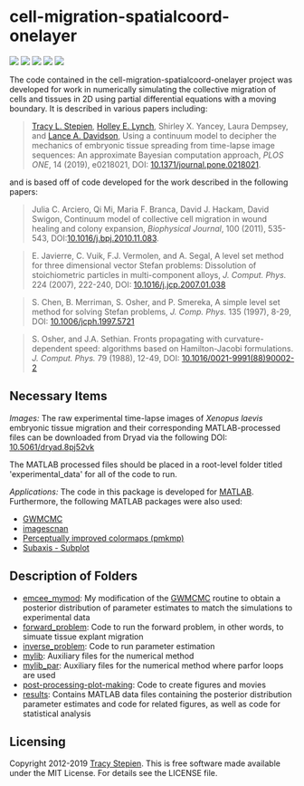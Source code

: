 # cell-migration-spatialcoord-onelayer

<a href="https://github.com/tstepien/cell-migration-spatialcoord-onelayer/"><img src="https://img.shields.io/badge/GitHub-tstepien/cell--migration--spatialcoord--onelayer-blue.svg" /></a> <a href="https://doi.org/10.1371/journal.pone.0218021"><img src="https://img.shields.io/badge/doi-10.1371%2Fjournal.pone.0218021-orange.svg" /></a> <a href="https://doi.org/10.1101/460774"><img src="https://img.shields.io/badge/bioRxiv-460774-orange.svg" /></a> <a href="https://doi.org/10.5061/dryad.8pj52vk"><img src="https://img.shields.io/badge/Dryad-10.5061%2Fdryad.8pj52vk-purple.svg"></a> <a href="LICENSE"><img src="https://img.shields.io/badge/license-MIT-blue.svg" /></a>

The code contained in the cell-migration-spatialcoord-onelayer project was developed for work in numerically simulating the collective migration of cells and tissues in 2D using partial differential equations with a moving boundary. It is described in various papers including:
><a href="http://github.com/tstepien/">Tracy L. Stepien</a>, [Holley E. Lynch](https://www.stetson.edu/other/faculty/holley-lynch.php), Shirley X. Yancey, Laura Dempsey, and [Lance A. Davidson](http://mechmorpho.org/), Using a continuum model to decipher the mechanics of embryonic tissue spreading from time-lapse image sequences: An approximate Bayesian computation approach, *PLOS ONE*, 14 (2019), e0218021, DOI: [10.1371/journal.pone.0218021](https://doi.org/10.1371/journal.pone.0218021).

and is based off of code developed for the work described in the following papers:
>Julia C. Arciero, Qi Mi, Maria F. Branca, David J. Hackam, David Swigon, Continuum model of collective cell migration in wound healing and colony expansion, *Biophysical Journal*, 100 (2011), 535-543, DOI:[10.1016/j.bpj.2010.11.083](https://doi.org/10.1016/j.bpj.2010.11.0834).

>E. Javierre, C. Vuik, F.J. Vermolen, and A. Segal, A level set method for three dimensional vector Stefan problems: Dissolution of stoichiometric particles in multi-component alloys, *J. Comput. Phys.* 224 (2007), 222-240, DOI: [10.1016/j.jcp.2007.01.038](https://doi.org/10.1016/j.jcp.2007.01.038)

>S. Chen, B. Merriman, S. Osher, and P. Smereka, A simple level set method for solving Stefan problems, *J. Comp. Phys.* 135 (1997), 8-29, DOI: [10.1006/jcph.1997.5721](https://doi.org/10.1006/jcph.1997.5721)

>S. Osher, and J.A. Sethian. Fronts propagating with curvature-dependent speed: algorithms based on Hamilton-Jacobi formulations. *J. Comput. Phys.* 79 (1988), 12-49, DOI: [10.1016/0021-9991(88)90002-2](https://doi.org/10.1016/0021-9991(88)90002-2)

## Necessary Items

*Images:* The raw experimental time-lapse images of *Xenopus laevis* embryonic tissue migration and their corresponding MATLAB-processed files can be downloaded from Dryad via the following DOI: [10.5061/dryad.8pj52vk](https://doi.org/10.5061/dryad.8pj52vk)

The MATLAB processed files should be placed in a root-level folder titled 'experimental_data' for all of the code to run.

*Applications:* The code in this package is developed for [MATLAB](https://www.mathworks.com/products/matlab.html). Furthermore, the following MATLAB packages were also used:
+ [GWMCMC](https://github.com/grinsted/gwmcmc)
+ [imagescnan](https://www.mathworks.com/matlabcentral/fileexchange/20516-imagescnan-m-v2-1-aug-2009)
+ [Perceptually improved colormaps (pmkmp)](https://www.mathworks.com/matlabcentral/fileexchange/28982-perceptually-improved-colormaps)
+ [Subaxis - Subplot](https://www.mathworks.com/matlabcentral/fileexchange/3696-subaxis-subplot)

## Description of Folders

+ [emcee_mymod](emcee_mymod): My modification of the [GWMCMC](https://github.com/grinsted/gwmcmc) routine to obtain a posterior distribution of parameter estimates to match the simulations to experimental data
+ [forward_problem](forward_problem): Code to run the forward problem, in other words, to simuate tissue explant migration
+ [inverse_problem](inverse_problem): Code to run parameter estimation
+ [mylib](mylib): Auxiliary files for the numerical method
+ [mylib_par](mylib_par): Auxiliary files for the numerical method where parfor loops are used
+ [post-processing-plot-making](post-processing-plot-making): Code to create figures and movies
+ [results](results): Contains MATLAB data files containing the posterior distribution parameter estimates and code for related figures, as well as code for statistical analysis

## Licensing
Copyright 2012-2019 [Tracy Stepien](http://github.com/tstepien/).  This is free software made available under the MIT License. For details see the LICENSE file.
